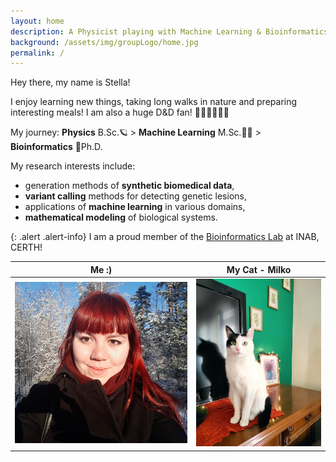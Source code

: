 ```yaml
---
layout: home
description: A Physicist playing with Machine Learning & Bioinformatics
background: /assets/img/groupLogo/home.jpg
permalink: /
---
```


Hey there, my name is Stella! 

I enjoy learning new things, taking long walks in nature and preparing interesting meals! I am also a huge D&D fan! 🎲🐉🏰🧙🏻‍♂️


My journey: **Physics** B.Sc.🪐 > **Machine Learning** M.Sc.👩‍💻 > **Bioinformatics** 🧬Ph.D.

My research interests include:
- generation methods of **synthetic biomedical data**,
- **variant calling** methods for detecting genetic lesions, 
- applications of **machine learning** in various domains, 
- **mathematical modeling** of biological systems.

    
{: .alert .alert-info}
I am a proud member of the [Bioinformatics Lab](https://biodataanalysisgroup.github.io/) at INAB, CERTH!
    


Me :)            |  My Cat - Milko
:-------------------------:|:-------------------------:
<img src="/assets/img/team/sfragkoul2.jpg" alt="Photo taken in Espoo, Finland" width="355"/>  |   <img src="/assets/img/team/Milko.JPEG" alt="This is a photo of my cat" width="250"/>
